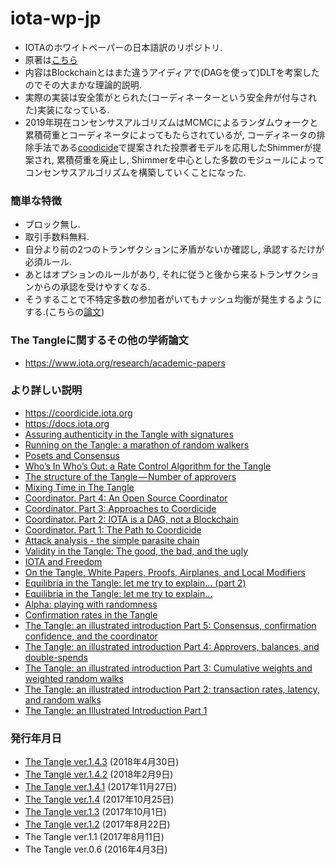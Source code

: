 # iota-wp-jp
- IOTAのホワイトペーパーの日本語訳のリポジトリ.
- 原著は[こちら](https://assets.ctfassets.net/r1dr6vzfxhev/2t4uxvsIqk0EUau6g2sw0g/45eae33637ca92f85dd9f4a3a218e1ec/iota1_4_3.pdf)
- 内容はBlockchainとはまた違うアイディアで(DAGを使って)DLTを考案したのでその大まかな理論的説明.
- 実際の実装は安全策がとられた(コーディネーターという安全弁が付与された)実装になっている.
- 2019年現在コンセンサスアルゴリズムはMCMCによるランダムウォークと累積荷重とコーディネータによってもたらされているが, コーディネータの排除手法である[coodicide](https://coordicide.iota.org)で提案された投票者モデルを応用したShimmerが提案され, 累積荷重を廃止し, Shimmerを中心とした多数のモジュールによってコンセンサスアルゴリズムを構築していくことになった.

### 簡単な特徴
- ブロック無し.
- 取引手数料無料.
- 自分より前の2つのトランザクションに矛盾がないか確認し, 承認するだけが必須ルール.
- あとはオプションのルールがあり, それに従うと後から来るトランザクションからの承認を受けやすくなる.
- そうすることで不特定多数の参加者がいてもナッシュ均衡が発生するようにする.(こちらの[論文](https://assets.ctfassets.net/r1dr6vzfxhev/2KfRHJKJW00kYcYkiuWaWk/342c5ccf54fd79993f2f33b9934a314f/Equilibria_in_the_Tangle.pdf))

### The Tangleに関するその他の学術論文
- https://www.iota.org/research/academic-papers

###  より詳しい説明
- https://coordicide.iota.org
- https://docs.iota.org
- [Assuring authenticity in the Tangle with signatures](https://blog.iota.org/assuring-authenticity-in-the-tangle-with-signatures-791897d7b998)
- [Running on the Tangle: a marathon of random walkers](https://blog.iota.org/running-on-the-tangle-a-marathon-of-random-walkers-99517d9b51a0)
- [Posets and Consensus](https://blog.iota.org/posets-and-consensus-fe4c034595ab)
- [Who’s In Who’s Out: a Rate Control Algorithm for the Tangle](https://blog.iota.org/whos-in-who-s-out-a-rate-control-algorithm-for-the-tangle-c7b5ecf85677)
- [The structure of the Tangle — Number of approvers](https://blog.iota.org/the-structure-of-the-tangle-number-of-approvers-326da2d7b3b0)
- [Mixing Time in The Tangle](https://blog.iota.org/mixing-time-in-the-tangle-439c2ba2ab31)
- [Coordinator. Part 4: An Open Source Coordinator](https://blog.iota.org/coordinator-part-4-an-open-source-coordinator-7d3804931058)
- [Coordinator. Part 3: Approaches to Coordicide](https://blog.iota.org/coordinator-part-3-approaches-to-coordicide-583fb82382bc)
- [Coordinator. Part 2: IOTA is a DAG, not a Blockchain](https://blog.iota.org/coordinator-part-2-iota-is-a-dag-not-a-blockchain-2df8ec85200f)
- [Coordinator. Part 1: The Path to Coordicide](https://blog.iota.org/coordinator-part-1-the-path-to-coordicide-ee4148a8db08)
- [Attack analysis - the simple parasite chain](https://blog.iota.org/attack-analysis-the-simple-parasite-chain-42a34bfeaf23)
- [Validity in the Tangle: The good, the bad, and the ugly](https://blog.iota.org/validity-in-the-tangle-the-good-the-bad-and-the-ugly-98bd3b53408a)
- [IOTA and Freedom](https://blog.iota.org/iota-and-freedom-bfc76770cd77)
- [On the Tangle, White Papers, Proofs, Airplanes, and Local Modifiers](https://blog.iota.org/on-the-tangle-white-papers-proofs-airplanes-and-local-modifiers-44683aff8fea)
- [Equilibria in the Tangle: let me try to explain… (part 2)](https://blog.iota.org/equilibria-in-the-tangle-let-me-try-to-explain-part-2-6dcc8e7c0ad8)
- [Equilibria in the Tangle: let me try to explain…](https://blog.iota.org/equilibria-in-the-tangle-let-me-try-to-explain-b22ad6f00c13)
- [Alpha: playing with randomness](https://blog.iota.org/alpha-d176d7601f1c)
- [Confirmation rates in the Tangle](https://blog.iota.org/confirmation-rates-in-the-tangle-186ef02878bb)
- [The Tangle: an illustrated introduction Part 5: Consensus, confirmation confidence, and the coordinator](https://blog.iota.org/the-tangle-an-illustrated-introduction-79f537b0a455)
- [The Tangle: an illustrated introduction Part 4: Approvers, balances, and double-spends](https://blog.iota.org/the-tangle-an-illustrated-introduction-1618d3e140ad)
- [The Tangle: an illustrated introduction Part 3: Cumulative weights and weighted random walks](https://blog.iota.org/the-tangle-an-illustrated-introduction-f359b8b2ec80)
- [The Tangle: an illustrated introduction Part 2: transaction rates, latency, and random walks](https://blog.iota.org/the-tangle-an-illustrated-introduction-c0a86f994445)
- [The Tangle: an Illustrated Introduction Part 1](https://blog.iota.org/the-tangle-an-illustrated-introduction-4d5eae6fe8d4)

### 発行年月日
- [The Tangle ver.1.4.3](https://github.com/solareenlo/iota-wp-jp/blob/master/wp-jp/iota1_4_3jp.pdf) (2018年4月30日)
- [The Tangle ver.1.4.2](https://github.com/solareenlo/iota-wp-jp/blob/master/wp-jp/iota1_4_2jp.pdf) (2018年2月9日)
- [The Tangle ver.1.4.1](https://github.com/solareenlo/iota-wp-jp/blob/master/wp-jp/iota1_4_1jp.pdf) (2017年11月27日)
- [The Tangle ver.1.4](https://github.com/solareenlo/iota-wp-jp/blob/master/wp-jp/iota1_4jp.pdf) (2017年10月25日)
- [The Tangle ver.1.3](https://github.com/solareenlo/iota-wp-jp/blob/master/wp-jp/iota1_3jp.pdf) (2017年10月1日)
- [The Tangle ver.1.2](https://github.com/solareenlo/iota-wp-jp/blob/master/wp-jp/iota1_2jp.pdf) (2017年8月22日)
- The Tangle ver.1.1 (2017年8月11日)
- The Tangle ver.0.6 (2016年4月3日)
